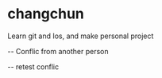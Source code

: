 # changchun

Learn git and Ios, and make personal project

-- Conflic from another person

-- retest conflic

